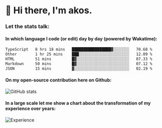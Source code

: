# 👋 Hi there, I'm akos. 


### Let the stats talk:


#### In which language I code (or edit) day by day (powered by Wakatime): 

<!--START_SECTION:waka-->

```txt
TypeScript   8 hrs 18 mins   █████████████████▓░░░░░░░   70.68 %
Other        1 hr 25 mins    ███░░░░░░░░░░░░░░░░░░░░░░   12.09 %
HTML         51 mins         █▓░░░░░░░░░░░░░░░░░░░░░░░   07.33 %
Markdown     50 mins         █▓░░░░░░░░░░░░░░░░░░░░░░░   07.12 %
JSON         15 mins         ▓░░░░░░░░░░░░░░░░░░░░░░░░   02.19 %
```

<!--END_SECTION:waka-->

#### On my open-source contribution here on Github:
 
![GitHub stats](https://github-readme-stats.vercel.app/api?username=akosbalasko)

#### In a large scale let me show a chart about the transformation of my experience over years:   

![Experience](https://cr-skills-chart-widget.azurewebsites.net/api/api?username=akosbalasko)
